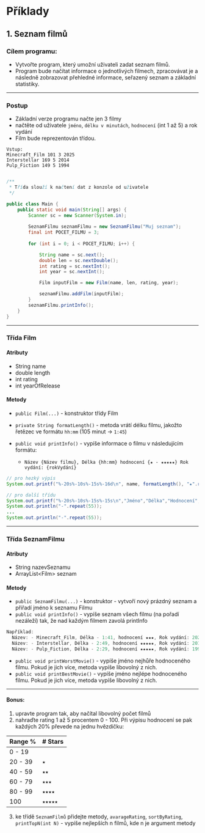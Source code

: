 # Příklady

## 1. Seznam filmů

### Cílem programu:

- Vytvořte program, který umožní uživateli zadat seznam filmů.
- Program bude načítat informace o jednotlivých filmech, zpracovávat je a následně zobrazovat přehledné informace,
  seřazený seznam a základní statistiky.

---

### Postup

- Základní verze programu načte jen 3 filmy
- načtěte od uživatele `jméno`, `délku v minutách`, `hodnocení` (int 1 až 5) a rok vydání
- Film bude reprezentován třídou.

```
Vstup:
Minecraft_Film 101 3 2025
Interstellar 169 5 2014
Pulp_Fiction 149 5 1994
```

```java

/**
 * Třída slouží k načtení dat z konzole od uživatele
 */

public class Main {
    public static void main(String[] args) {
        Scanner sc = new Scanner(System.in);
        
        SeznamFilmu seznamFilmu = new SeznamFilmu("Muj seznam");
        final int POCET_FILMU = 3;
        
        for (int i = 0; i < POCET_FILMU; i++) {

            String name = sc.next();
            double len = sc.nextDouble();
            int rating = sc.nextInt();
            int year = sc.nextInt();

            Film inputFilm = new Film(name, len, rating, year);

            seznamFilmu.addFilm(inputFilm);
        }
        seznamFilmu.printInfo();
    }
}
```

---

### Třída Film

#### Atributy

- String name
- double length
- int rating
- int yearOfRelease

#### Metody

- `public Film(...)` - konstruktor třídy Film

- `private String formatLength()` - metoda vrátí délku filmu, jakožto řetězec ve formátu `hh:mm` (105 minut -> `1:45`)

- `public void printInfo()` - vypíše informace o filmu v následujícím formátu:

    - `Název {Název filmu}, Délka {hh:mm} hodnocení {★ - ★★★★★} Rok vydání: {rokVydání}`

```java
// pro hezký výpis
System.out.printf("%-20s%-10s%-15s%-16d\n", name, formatLength(), "★".repeat(rating), year);

// pro další třídu
System.out.printf("%-20s%-10s%-15s%-15s\n","Jméno","Délka","Hodnocení","Rok vydání");
System.out.println("-".repeat(55));
...
System.out.println("-".repeat(55));
```

---

### Třída SeznamFilmu

#### Atributy

- String nazevSeznamu
- ArrayList\<Film> seznam

#### Metody

- `public SeznamFilmu(...)` - konstruktor - vytvoří nový prázdný seznam a přiřadí jméno k seznamu Filmu
- `public void printInfo()` - vypíše seznam všech filmu (na pořadí nezáleží) tak, že nad každým filmem zavolá printInfo
```java
Například:
  Název: - Minecraft_Film, Délka - 1:41, hodnocení ★★★, Rok vydání: 2025
  Název: - Interstellar, Délka - 2:49, hodnocení ★★★★★, Rok vydání: 2014
  Název: - Pulp_Fiction, Délka - 2:29, hodnocení ★★★★★, Rok vydání: 1994    
```
- `public void printWorstMovie()` - vypíše jméno nejhůře hodnoceného filmu. Pokud je jich více, metoda vypíše libovolný
  z nich.
- `public void printBestMovie()` - vypíše jméno nejlépe hodnoceného filmu. Pokud je jich více, metoda vypíše libovolný z
  nich.

---

#### Bonus:

1. upravte program tak, aby načítal libovolný počet filmů
2. nahraďte rating 1 až 5 procentem 0 - 100. Při výpisu hodnocení se pak každých 20% převede na jednu hvězdičku:

| Range % | # Stars |
|---------|---------|
| 0  - 19 | ` `     |
| 20 - 39 | `★`     |
| 40 - 59 | `★★`    |
| 60 - 79 | `★★★`   |
| 80 - 99 | `★★★★`  |
| 100     | `★★★★★` |

3. ke třídě `SeznamFilmů` přidejte metody, `avarageRating`, `sortByRating`, `printTopN(int N)` - vypíše nejlepších n
   filmů, kde n je argument metody
